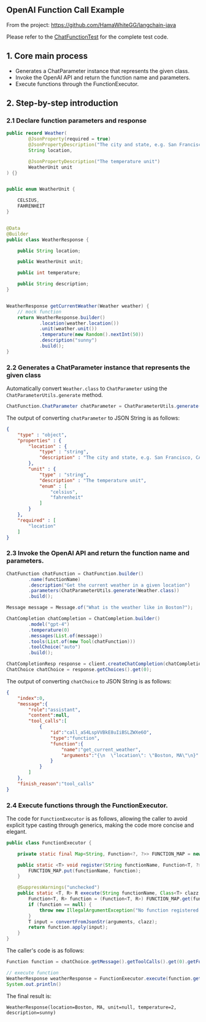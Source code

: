 ## OpenAI Function Call Example
From the project: https://github.com/HamaWhiteGG/langchain-java

Please refer to the [ChatFunctionTest](https://github.com/HamaWhiteGG/langchain-java/blob/dev/openai-client/src/test/java/com/hw/openai/function/ChatFunctionTest.java) for the complete test code.

## 1. Core main process
- Generates a ChatParameter instance that represents the given class.
- Invoke the OpenAI API and return the function name and parameters.
- Execute functions through the FunctionExecutor.

## 2. Step-by-step introduction
### 2.1 Declare function parameters and response
```java
public record Weather(
        @JsonProperty(required = true)
        @JsonPropertyDescription("The city and state, e.g. San Francisco, CA")
        String location,

        @JsonPropertyDescription("The temperature unit")
        WeatherUnit unit
) {}


public enum WeatherUnit {

    CELSIUS,
    FAHRENHEIT
}


@Data
@Builder
public class WeatherResponse {

    public String location;

    public WeatherUnit unit;

    public int temperature;

    public String description;
}


WeatherResponse getCurrentWeather(Weather weather) {
    // mock function
    return WeatherResponse.builder()
            .location(weather.location())
            .unit(weather.unit())
            .temperature(new Random().nextInt(50))
            .description("sunny")
            .build();
}
```


### 2.2 Generates a ChatParameter instance that represents the given class
Automatically convert `Weather.class` to `ChatParameter` using the `ChatParameterUtils.generate` method.
```java
ChatFunction.ChatParameter chatParameter = ChatParameterUtils.generate(Weather.class);
```
The output of converting `chatParameter` to JSON String is as follows:
```json
{
    "type" : "object",
    "properties" : {
        "location" : {
            "type" : "string",
            "description" : "The city and state, e.g. San Francisco, CA"
        },
        "unit" : {
            "type" : "string",
            "description" : "The temperature unit",
            "enum" : [
                "celsius",
                "fahrenheit"
            ]
        }
    },
    "required" : [
        "location"
    ]
}
```
### 2.3 Invoke the OpenAI API and return the function name and parameters.
```java
ChatFunction chatFunction = ChatFunction.builder()
        .name(functionName)
        .description("Get the current weather in a given location")
        .parameters(ChatParameterUtils.generate(Weather.class))
        .build();

Message message = Message.of("What is the weather like in Boston?");

ChatCompletion chatCompletion = ChatCompletion.builder()
        .model("gpt-4")
        .temperature(0)
        .messages(List.of(message))
        .tools(List.of(new Tool(chatFunction)))
        .toolChoice("auto")
        .build();

ChatCompletionResp response = client.createChatCompletion(chatCompletion);
ChatChoice chatChoice = response.getChoices().get(0);
```

The output of converting `chatChoice` to JSON String is as follows:
```json
{
    "index":0,
    "message":{
        "role":"assistant",
        "content":null,
        "tool_calls":[
            {
                "id":"call_aS4LspVVBkE8uIiBSLZWXe6O",
                "type":"function",
                "function":{
                    "name":"get_current_weather",
                    "arguments":"{\n  \"location\": \"Boston, MA\"\n}"
                }
            }
        ]
    },
    "finish_reason":"tool_calls"
}
```

### 2.4 Execute functions through the FunctionExecutor.
The code for `FunctionExecutor` is as follows, allowing the caller to avoid explicit type casting through generics, making the code more concise and elegant.
```java
public class FunctionExecutor {

    private static final Map<String, Function<?, ?>> FUNCTION_MAP = new HashMap<>(16);

    public static <T> void register(String functionName, Function<T, ?> function) {
        FUNCTION_MAP.put(functionName, function);
    }

    @SuppressWarnings("unchecked")
    public static <T, R> R execute(String functionName, Class<T> clazz, String arguments) throws ClassCastException {
        Function<T, R> function = (Function<T, R>) FUNCTION_MAP.get(functionName);
        if (function == null) {
            throw new IllegalArgumentException("No function registered with name: " + functionName);
        }
        T input = convertFromJsonStr(arguments, clazz);
        return function.apply(input);
    }
}
```

The caller's code is as follows:
```java
Function function = chatChoice.getMessage().getToolCalls().get(0).getFunction();

// execute function
WeatherResponse weatherResponse = FunctionExecutor.execute(function.getName(), Weather.class, function.getArguments());
System.out.println()
```

The final result is:
```shell
WeatherResponse(location=Boston, MA, unit=null, temperature=2, description=sunny)
```

